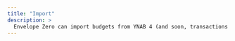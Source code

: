 ```yaml
---
title: "Import"
description: >
  Envelope Zero can import budgets from YNAB 4 (and soon, transactions from your bank account).
---
```

